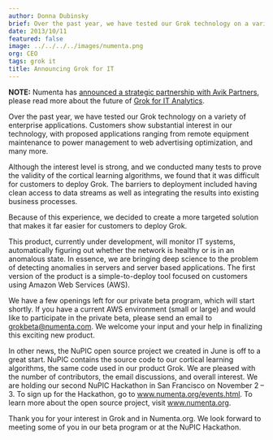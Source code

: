 ```yaml
---
author: Donna Dubinsky
brief: Over the past year, we have tested our Grok technology on a variety of enterprise applications. Customers show substantial interest in our technology, with proposed
date: 2013/10/11
featured: false
image: ../../../../images/numenta.png
org: CEO
tags: grok it
title: Announcing Grok for IT
---
```


**NOTE:** Numenta has [announced a strategic partnership with Avik Partners](/press/numenta-announces-licensing-of-grok-for-it-to-avik-partners.html),
please read more about the future of
[Grok for IT Analytics](http://grokstream.com).

Over the past year, we have tested our Grok technology on a variety of
enterprise applications. Customers show substantial interest in our
technology, with proposed applications ranging from remote equipment maintenance
to power management to web advertising optimization, and many more.

Although the interest level is strong, and we conducted many tests to prove the
validity of the cortical learning algorithms, we found that it was difficult for
customers to deploy Grok. The barriers to deployment included having clean
access to data streams as well as integrating the results into existing business
processes.

Because of this experience, we decided to create a more targeted solution that
makes it far easier for customers to deploy Grok.

This product, currently under development, will monitor IT systems,
automatically figuring out whether the network is healthy or is in an anomalous
state. In essence, we are bringing deep science to the problem of
detecting anomalies in servers and server based applications. The first
version of the product is a simple-to-deploy tool focused on customers using
Amazon Web Services (AWS).

We have a few openings left for our private beta program, which will start
shortly. If you have a current AWS environment (small or large) and would
like to participate in the private beta, please send an email to
<a href="mailto:grokbeta@numenta.com">grokbeta@numenta.com</a>. We welcome
your input and your help in finalizing this exciting new product.

In other news, the NuPIC open source project we created in June is off to a
great start. NuPIC contains the source code to our cortical learning
algorithms, the same code used in our product Grok. We are pleased with
the number of contributors, the email discussions, and overall
interest. We are holding our second NuPIC Hackathon in San Francisco
on November 2 &ndash; 3. To sign up for the Hackathon, go to
<a href="http://www.numenta.org/events.html">www.numenta.org/events.html</a>.
To learn more about the open source project, visit
<a href="http://www.numenta.org">www.numenta.org</a>.

Thank you for your interest in Grok and in Numenta.org. We look forward to
meeting some of you in our beta program or at the NuPIC Hackathon.
